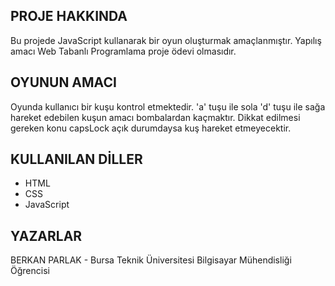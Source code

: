 ## PROJE HAKKINDA

Bu projede JavaScript kullanarak bir oyun oluşturmak amaçlanmıştır. Yapılış amacı Web Tabanlı Programlama proje ödevi olmasıdır.


## OYUNUN AMACI
Oyunda kullanıcı bir kuşu kontrol etmektedir. 'a' tuşu ile sola 'd' tuşu ile sağa hareket edebilen kuşun amacı bombalardan kaçmaktır. Dikkat edilmesi gereken konu capsLock açık durumdaysa kuş hareket etmeyecektir.

## KULLANILAN DİLLER

 - HTML
 - CSS
 - JavaScript

## YAZARLAR

BERKAN PARLAK - Bursa Teknik Üniversitesi Bilgisayar Mühendisliği Öğrencisi
